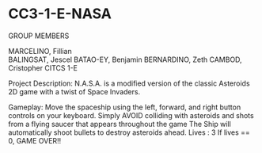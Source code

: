 # CC3-1-E-NASA
GROUP MEMBERS

MARCELINO, Fillian  
BALINGSAT, Jescel 
BATAO-EY, Benjamin 
BERNARDINO, Zeth 
CAMBOD, Cristopher 
CITCS 1-E    

Project Description:
N.A.S.A. is a modified version of the classic Asteroids 2D game with a twist of Space Invaders.  

Gameplay:
Move the spaceship using the left, forward, and right button controls on your keyboard.
Simply AVOID colliding with asteroids and shots from a flying saucer that appears throughout the game The Ship will automatically shoot bullets to destroy asteroids ahead.
Lives : 3  If lives == 0, GAME OVER!!
